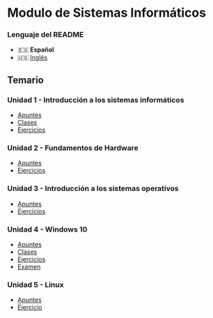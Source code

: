 # Modulo de Sistemas Informáticos

### Lenguaje del README
- 🇪🇸 **Español**
- 🇺🇸 [Inglés](./README-en.md)

## Temario
### Unidad 1 - Introducción a los sistemas informáticos
- [Apuntes](./unidad1-introduccion_a_los_sistemas_informaticos/apuntes/)
- [Clases](./unidad1-introduccion_a_los_sistemas_informaticos/clases/)
- [Ejercicios](./unidad1-introduccion_a_los_sistemas_informaticos/ejercicios/)
### Unidad 2 - Fundamentos de Hardware
- [Apuntes](./unidad2-fundamentos_de_hardware/apuntes/)
- [Ejercicios](./unidad2-fundamentos_de_hardware/ejercicios/)
### Unidad 3 - Introducción a los sistemas operativos
- [Apuntes](./unidad3-introduccion_a_los_sistemas_operativos/apuntes/)
- [Ejercicios](./unidad3-introduccion_a_los_sistemas_operativos/ejercicios/)
### Unidad 4 - Windows 10
- [Apuntes](./unidad4-windows10/apuntes/)
- [Clases](./unidad4-windows10/clases/)
- [Ejercicios](./unidad4-windows10/ejercicios/)
- [Examen](./unidad4-windows10/examen/)
### Unidad 5 - Linux
- [Apuntes](./unidad5-linux/apuntes/)
- [Ejercicio](./unidad5-linux/ejercicio/)

